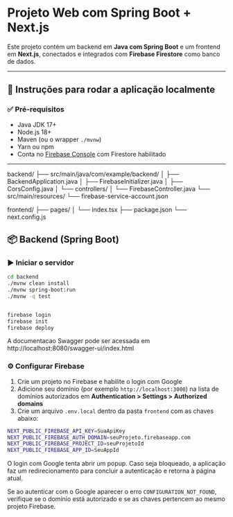 # Projeto Web com Spring Boot + Next.js

Este projeto contém um backend em **Java com Spring Boot** e um frontend em **Next.js**, conectados e integrados com **Firebase Firestore** como banco de dados.

---

## 🚀 Instruções para rodar a aplicação localmente

### ✅ Pré-requisitos

- Java JDK 17+
- Node.js 18+
- Maven (ou o wrapper `./mvnw`)
- Yarn ou npm
- Conta no [Firebase Console](https://console.firebase.google.com) com Firestore habilitado

---

backend/
├── src/main/java/com/example/backend/
│   ├── BackendApplication.java
│   ├── FirebaseInitializer.java
│   ├── CorsConfig.java
│   └── controllers/
│       └── FirebaseController.java
└── src/main/resources/
    └── firebase-service-account.json

frontend/
├── pages/
│   └── index.tsx
├── package.json
└── next.config.js



## 📦 Backend (Spring Boot)

### ▶️ Iniciar o servidor

```bash
cd backend
./mvnw clean install
./mvnw spring-boot:run
./mvnw -q test


firebase login
firebase init
firebase deploy

```
A documentacao Swagger pode ser acessada em http://localhost:8080/swagger-ui/index.html


### ⚙️ Configurar Firebase

1. Crie um projeto no Firebase e habilite o login com Google
2. Adicione seu domínio (por exemplo `http://localhost:3000`) na lista de
   domínios autorizados em **Authentication > Settings > Authorized domains**
3. Crie um arquivo `.env.local` dentro da pasta `frontend` com as chaves abaixo:

```bash
NEXT_PUBLIC_FIREBASE_API_KEY=SuaApiKey
NEXT_PUBLIC_FIREBASE_AUTH_DOMAIN=seuProjeto.firebaseapp.com
NEXT_PUBLIC_FIREBASE_PROJECT_ID=seuProjetoId
NEXT_PUBLIC_FIREBASE_APP_ID=SeuAppId
```

O login com Google tenta abrir um popup. Caso seja bloqueado, a aplicação faz
um redirecionamento para concluir a autenticação e retorna à página atual.

Se ao autenticar com o Google aparecer o erro `CONFIGURATION_NOT_FOUND`, verifique se o domínio está autorizado e se as chaves pertencem ao mesmo projeto Firebase.

